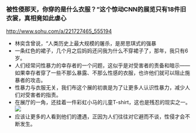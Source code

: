 ### 被性侵那天，你穿的是什么衣服？”这个惊动CNN的展览只有18件旧衣裳，真相竟如此虐心
http://www.sohu.com/a/221727465_555194
- 林奕含曾说，“人类历史上最大规模的屠杀，是房思琪式的强暴
- 一条红色的裙子，几个月之后妈妈还问我为什么不穿裙子了，那年，我只有6岁。
- 人们经常问性暴力的幸存者的一个问题，这似乎是对受害者的责备和暗示——如果幸存者穿了一些不那么暴露、不那么性感的衣服，也许他们就可以阻止施暴者的攻击。
- 性暴力与衣服无关，我们布这个展的初衷是为了让更多人认识性暴力，减少人们对受害者的指责。
- 在展厅的一角，还挂着一件彩虹小马的儿童T-shirt，这也是残忍的现实之一。
![](http://5b0988e595225.cdn.sohucs.com/images/20180208/84157e45c781422d81c477eaff004996.jpeg)
- 应该让更多的人看到他们的遭遇，正因为人们往往对它避而不谈，性侵才会不断发生。
